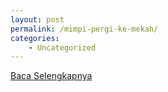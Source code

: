 ```yaml
---
layout: post
permalink: /mimpi-pergi-ke-mekah/
categories:
    - Uncategorized
---
```


[Baca Selengkapnya](/07)